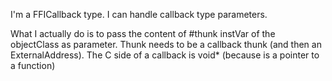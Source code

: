 I'm a FFICallback type. I can handle callback type parameters.What I actually do is to pass the content of #thunk instVar of the objectClass as parameter. Thunk needs to be a callback thunk (and then an ExternalAddress).The C side of a callback is void* (because is a pointer to a function)